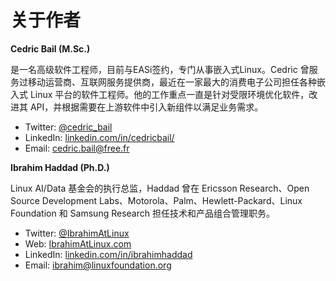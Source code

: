 # 关于作者

**Cedric Bail (M.Sc.)**

是一名高级软件工程师，目前与EASi签约，专门从事嵌入式Linux。Cedric 曾服务过移动运营商、互联网服务提供商，最近在一家最大的消费电子公司担任各种嵌入式 Linux 平台的软件工程师。他的工作重点一直是针对受限环境优化软件，改进其 API，并根据需要在上游软件中引入新组件以满足业务需求。

* Twitter: [@cedric_bail](http://twitter.com/cedric_bail)
* LinkedIn: [linkedin.com/in/cedricbail/](http://linkedin.com/in/cedricbail)
* Email: cedric.bail@free.fr

**Ibrahim Haddad (Ph.D.)**

Linux AI/Data 基金会的执行总监，Haddad 曾在 Ericsson Research、Open Source Development Labs、Motorola、Palm、Hewlett-Packard、Linux Foundation 和 Samsung Research 担任技术和产品组合管理职务。

* Twitter: [@IbrahimAtLinux](http://twitter.com/IbrahimAtLinux)
* Web: [IbrahimAtLinux.com](http://IbrahimAtLinux.com)
* LinkedIn: [linkedin.com/in/ibrahimhaddad](http://linkedin.com/in/ibrahimhaddad)
* Email: ibrahim@linuxfoundation.org

